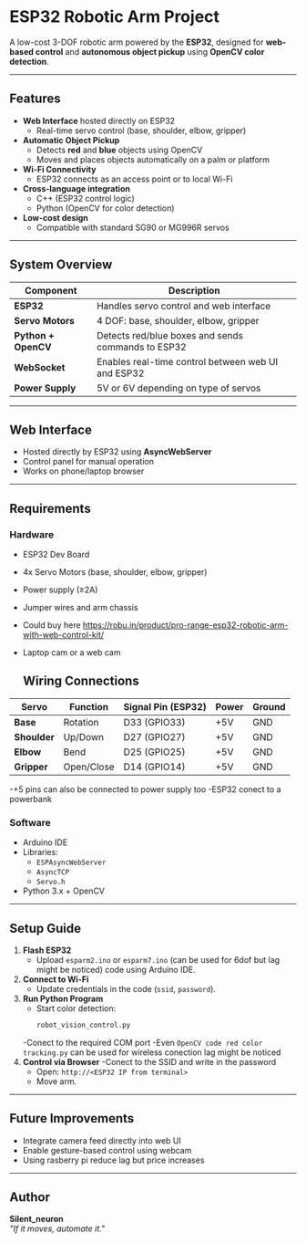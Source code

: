 # ESP32 Robotic Arm Project

A low-cost 3-DOF robotic arm powered by the **ESP32**, designed for **web-based control** and **autonomous object pickup** using **OpenCV color detection**.

---

##  Features

- **Web Interface** hosted directly on ESP32  
  - Real-time servo control (base, shoulder, elbow, gripper)  
- **Automatic Object Pickup**
  - Detects **red** and **blue** objects using OpenCV
  - Moves and places objects automatically on a palm or platform
- **Wi-Fi Connectivity**
  - ESP32 connects as an access point or to local Wi-Fi
- **Cross-language integration**
  - C++ (ESP32 control logic)
  - Python (OpenCV for color detection)
- **Low-cost design**
  - Compatible with standard SG90 or MG996R servos

---

##  System Overview

| Component | Description |
|------------|--------------|
| **ESP32** | Handles servo control and web interface |
| **Servo Motors** | 4 DOF: base, shoulder, elbow, gripper |
| **Python + OpenCV** | Detects red/blue boxes and sends commands to ESP32 |
| **WebSocket** | Enables real-time control between web UI and ESP32 |
| **Power Supply** | 5V or 6V depending on type of servos |

---

##  Web Interface

- Hosted directly by ESP32 using **AsyncWebServer**
- Control panel for manual operation  
- Works on phone/laptop browser

---


## Requirements

### **Hardware**
- ESP32 Dev Board  
- 4x Servo Motors (base, shoulder, elbow, gripper)  
- Power supply (≥2A)  
- Jumper wires and arm chassis
- Could buy here https://robu.in/product/pro-range-esp32-robotic-arm-with-web-control-kit/
- Laptop cam or a web cam

  ##  Wiring Connections

| Servo    | Function   | Signal Pin (ESP32) | Power   | Ground |
|-----------|-------------|--------------------|---------|--------|
| **Base**     | Rotation   | D33 (GPIO33)       | +5V | GND |
| **Shoulder** | Up/Down    | D27 (GPIO27)       | +5V | GND |
| **Elbow**    | Bend       | D25 (GPIO25)       | +5V | GND |
| **Gripper**  | Open/Close | D14 (GPIO14)       | +5V | GND |

-+5 pins can also be connected to power supply too
-ESP32 conect to a powerbank

### **Software**
- Arduino IDE   
- Libraries:
  - `ESPAsyncWebServer`
  - `AsyncTCP`
  - `Servo.h`
- Python 3.x + OpenCV

---

## Setup Guide

1. **Flash ESP32**
   - Upload `esparm2.ino` or `esparm7.ino` (can be used for 6dof but lag might be noticed) code using Arduino IDE.
2. **Connect to Wi-Fi**
   - Update credentials in the code (`ssid`, `password`).
3. **Run Python Program**
   - Start color detection:
     ```bash
     robot_vision_control.py
   -Conect to the required COM port
   -Even `OpenCV code red color tracking.py` can be used for wireless conection lag might be noticed
4. **Control via Browser**
   -Conect to the SSID and write in the password
   - Open: `http://<ESP32 IP from terminal>`  
   - Move arm.

---


##  Future Improvements

- Integrate camera feed directly into web UI  
- Enable gesture-based control using webcam
- Using rasberry pi reduce lag but price increases

---


##  Author

**Silent_neuron**  
_"If it moves, automate it."_ 
